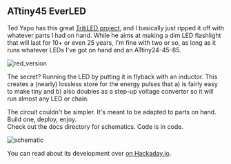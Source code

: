 ## ATtiny45 EverLED

Ted Yapo has this great [TritiLED project](https://hackaday.io/project/11864-tritiled), and I basically just ripped it off with whatever parts I had on hand.  While he aims at making a dim LED flashlight that will last for 10+ or even 25 years, I'm fine with two or so, as long as it runs whatever LEDs I've got on hand and an ATtiny24-45-85.  

![red_version](https://raw.githubusercontent.com/hexagon5un/everled/master/docs/DSCF9903.JPG)



The secret? Running the LED by putting it in flyback with an inductor.  This creates a (nearly) lossless store for the energy pulses that a) is fairly easy to make tiny and b) also doubles as a step-up voltage converter so it will run almost any LED or chain.

The circuit couldn't be simpler.  It's meant to be adapted to parts on hand.  Build one, deploy, enjoy.  
Check out the docs directory for schematics.  Code is in code.  

![schematic](https://raw.githubusercontent.com/hexagon5un/everled/master/docs/everled.png)



You can read about its development over [on Hackaday.io](https://hackaday.io/project/25584-attiny45-everled).


